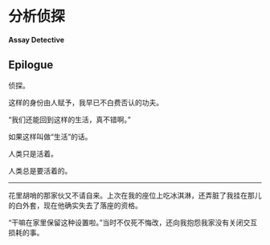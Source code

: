 # 分析侦探

#### Assay Detective

## Epilogue

侦探。

这样的身份由人赋予，我早已不白费否认的功夫。

“我们还能回到这样的生活，真不错啊。”

如果这样叫做“生活”的话。

人类只是活着。

人类总是要活着的。

---

花里胡哨的那家伙又不请自来。上次在我的座位上吃冰淇淋，还弄脏了我挂在那儿的白外套，现在他确实失去了落座的资格。

“干嘛在家里保留这种设置啦。”当时不仅死不悔改，还向我抱怨我家没有关闭交互损耗的事。